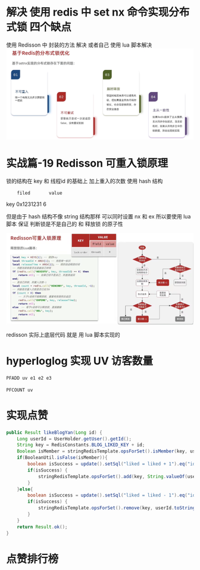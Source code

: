 # 解决 使用 redis 中 set nx 命令实现分布式锁 四个缺点
使用 Redisson 中 封装的方法 解决 或者自己 使用 lua 脚本解决
![img_70.png](img_70.png)

# 实战篇-19 Redisson 可重入锁原理
锁的结构在 key 和 线程id 的基础上 加上重入的次数
使用 hash 结构

        filed       value
key     0x1231231     6

但是由于 hash 结构不像 string 结构那样 可以同时设置 nx 和 ex
所以要使用 lua 脚本 保证 判断锁是不是自己的 和 释放锁 的原子性

![img_69.png](img_69.png)

redisson 实际上底层代码 就是 用 lua 脚本实现的

# hyperloglog 实现 UV 访客数量
```redis
PFADD uv e1 e2 e3

PFCOUNT uv
```


# 实现点赞
```java
public Result likeBlogYan(Long id) {
    Long userId = UserHolder.getUser().getId();
    String key = RedisConstants.BLOG_LIKED_KEY + id;
    Boolean isMember = stringRedisTemplate.opsForSet().isMember(key, userId);
    if(BooleanUtil.isFalse(isMember)){
        boolean isSuccess = update().setSql("liked = liked + 1").eq("id", id).update();
        if(isSuccess) {
            stringRedisTemplate.opsForSet().add(key, String.valueOf(userId));
        }
    }else{
        boolean isSuccess = update().setSql("liked = liked - 1").eq("id", id).update();
        if(isSuccess) {
            stringRedisTemplate.opsForSet().remove(key, userId.toString());
        }
    }
    return Result.ok();
}
```

# 点赞排行榜

